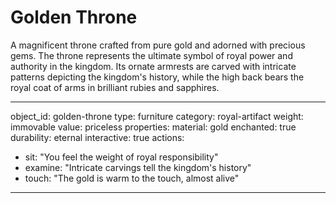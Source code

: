 # Golden Throne

A magnificent throne crafted from pure gold and adorned with precious gems. The throne represents the ultimate symbol of royal power and authority in the kingdom. Its ornate armrests are carved with intricate patterns depicting the kingdom's history, while the high back bears the royal coat of arms in brilliant rubies and sapphires.

---
object_id: golden-throne
type: furniture
category: royal-artifact
weight: immovable
value: priceless
properties:
  material: gold
  enchanted: true
  durability: eternal
  interactive: true
actions:
  - sit: "You feel the weight of royal responsibility"
  - examine: "Intricate carvings tell the kingdom's history"
  - touch: "The gold is warm to the touch, almost alive"
---